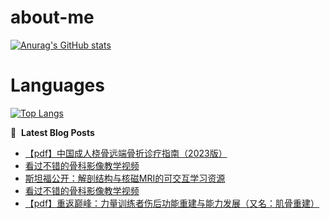 # about-me
[![Anurag's GitHub stats](https://github-readme-stats.vercel.app/api?username=whitewatercn)](https://github.com/anuraghazra/github-readme-stats)

# Languages
[![Top Langs](https://github-readme-stats.vercel.app/api/top-langs/?username=whitewatercn)](https://github.com/anuraghazra/github-readme-stats)

📕 &nbsp;**Latest Blog Posts**
<!-- BLOG-POST-LIST:START -->
- [【pdf】中国成人桡骨远端骨折诊疗指南（2023版）](https://forum.beginner.center/t/topic/877/1)
- [看过不错的骨科影像教学视频](https://forum.beginner.center/t/topic/432/8)
- [斯坦福公开：解剖结构与核磁MRI的可交互学习资源](https://forum.beginner.center/t/topic/863/1)
- [看过不错的骨科影像教学视频](https://forum.beginner.center/t/topic/432/7)
- [【pdf】重返巅峰：力量训练者伤后功能重建与能力发展（又名：肌骨重建）](https://forum.beginner.center/t/topic/859/1)
<!-- BLOG-POST-LIST:END -->
